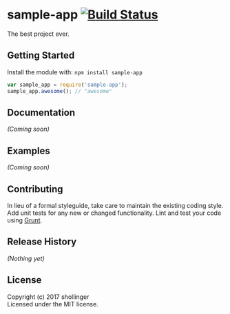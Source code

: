 # sample-app [![Build Status](https://secure.travis-ci.org/shollinger/sample-app.png?branch=master)](http://travis-ci.org/shollinger/sample-app)

The best project ever.

## Getting Started
Install the module with: `npm install sample-app`

```javascript
var sample_app = require('sample-app');
sample_app.awesome(); // "awesome"
```

## Documentation
_(Coming soon)_

## Examples
_(Coming soon)_

## Contributing
In lieu of a formal styleguide, take care to maintain the existing coding style. Add unit tests for any new or changed functionality. Lint and test your code using [Grunt](http://gruntjs.com/).

## Release History
_(Nothing yet)_

## License
Copyright (c) 2017 shollinger  
Licensed under the MIT license.
